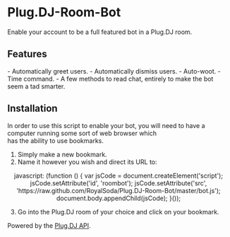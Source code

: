 Plug.DJ-Room-Bot
================
Enable your account to be a full featured bot in a Plug.DJ room.

<h2>Features</h2>
- Automatically greet users.
- Automatically dismiss users.
- Auto-woot.
- Time command.
- A few methods to read chat, entirely to make the bot seem a tad smarter.

<h2>Installation</h2>
In order to use this script to enable your bot, you will need to have a computer running some sort of web browser which<br>
has the ability to use bookmarks.

1) Simply make a new bookmark.
2) Name it however you wish and direct its URL to:
<center>javascript: (function () { var jsCode = document.createElement('script'); jsCode.setAttribute('id', 'roombot'); jsCode.setAttribute('src', 'https://raw.github.com/RoyalSoda/Plug.DJ-Room-Bot/master/bot.js'); document.body.appendChild(jsCode); }()); </center>

3) Go into the Plug.DJ room of your choice and click on your bookmark.

Powered by the <a href="http://blog.plug.dj/api-documentation/">Plug.DJ API</a>.